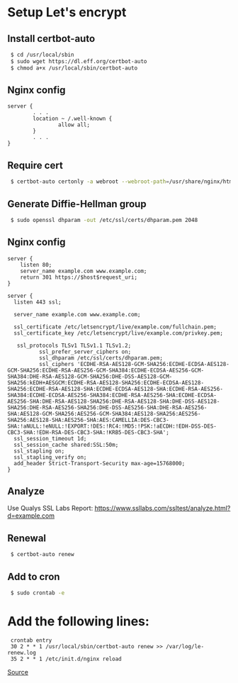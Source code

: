 # Setup Let's encrypt

## Install certbot-auto
```bash
 $ cd /usr/local/sbin
 $ sudo wget https://dl.eff.org/certbot-auto
 $ chmod a+x /usr/local/sbin/certbot-auto
```

## Nginx config
```
server {
        . . .
        location ~ /.well-known {
                allow all;
        }
        . . .
}
```

## Require cert
```bash
 $ certbot-auto certonly -a webroot --webroot-path=/usr/share/nginx/html -d example.com -d www.example.com
```

## Generate Diffie-Hellman group
```bash
 $ sudo openssl dhparam -out /etc/ssl/certs/dhparam.pem 2048
```

## Nginx config
```
server {
    listen 80;
    server_name example.com www.example.com;
    return 301 https://$host$request_uri;
}

server {
  listen 443 ssl;

  server_name example.com www.example.com;

  ssl_certificate /etc/letsencrypt/live/example.com/fullchain.pem;
  ssl_certificate_key /etc/letsencrypt/live/example.com/privkey.pem;

   ssl_protocols TLSv1 TLSv1.1 TLSv1.2;
          ssl_prefer_server_ciphers on;
          ssl_dhparam /etc/ssl/certs/dhparam.pem;
          ssl_ciphers 'ECDHE-RSA-AES128-GCM-SHA256:ECDHE-ECDSA-AES128-GCM-SHA256:ECDHE-RSA-AES256-GCM-SHA384:ECDHE-ECDSA-AES256-GCM-SHA384:DHE-RSA-AES128-GCM-SHA256:DHE-DSS-AES128-GCM-SHA256:kEDH+AESGCM:ECDHE-RSA-AES128-SHA256:ECDHE-ECDSA-AES128-SHA256:ECDHE-RSA-AES128-SHA:ECDHE-ECDSA-AES128-SHA:ECDHE-RSA-AES256-SHA384:ECDHE-ECDSA-AES256-SHA384:ECDHE-RSA-AES256-SHA:ECDHE-ECDSA-AES256-SHA:DHE-RSA-AES128-SHA256:DHE-RSA-AES128-SHA:DHE-DSS-AES128-SHA256:DHE-RSA-AES256-SHA256:DHE-DSS-AES256-SHA:DHE-RSA-AES256-SHA:AES128-GCM-SHA256:AES256-GCM-SHA384:AES128-SHA256:AES256-SHA256:AES128-SHA:AES256-SHA:AES:CAMELLIA:DES-CBC3-SHA:!aNULL:!eNULL:!EXPORT:!DES:!RC4:!MD5:!PSK:!aECDH:!EDH-DSS-DES-CBC3-SHA:!EDH-RSA-DES-CBC3-SHA:!KRB5-DES-CBC3-SHA';
  ssl_session_timeout 1d;
  ssl_session_cache shared:SSL:50m;
  ssl_stapling on;
  ssl_stapling_verify on;
  add_header Strict-Transport-Security max-age=15768000;
}
```
## Analyze
Use Qualys SSL Labs Report: https://www.ssllabs.com/ssltest/analyze.html?d=example.com

## Renewal
```bash
 $ certbot-auto renew
```

## Add to cron
```bash
 $ sudo crontab -e
```
# Add the following lines:
```
 crontab entry
 30 2 * * 1 /usr/local/sbin/certbot-auto renew >> /var/log/le-renew.log
 35 2 * * 1 /etc/init.d/nginx reload
```


[Source](https://www.digitalocean.com/community/tutorials/how-to-secure-nginx-with-let-s-encrypt-on-ubuntu-14-04)
